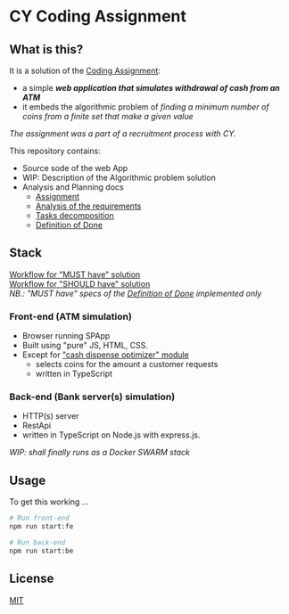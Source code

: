 # CY Coding Assignment

## What is this?
It is a solution of the [Coding Assignment](docs/codingAssignment.md):
- a simple __*web application that simulates withdrawal of cash from an ATM*__
- it embeds the algorithmic problem of _finding a minimum number of coins from a finite set that make a given value_ 

_The assignment was a part of a recruitment process with CY._

This repository contains:
- Source sode of the web App
- WIP: Description of the Algorithmic problem solution
- Analysis and Planning docs 
    - [Assignment](docs/codingAssignment.md)
    - [Analysis  of the requirements](docs/task-analysis.md)
    - [Tasks decomposition](docs/tasks-decomposition.md)
    - [Definition of Done](docs/definition-of-done.md)  

## Stack
[Workflow for "MUST have" solution](docs/mvp-must-workflow.md)\
[Workflow for "SHOULD have" solution](docs/mvp-should-workflow.md)\
_NB.: "MUST have" specs of the [Definition of Done](docs/definition-of-done.md) implemented only_

### Front-end (ATM simulation)
- Browser running SPApp
- Built using "pure" JS, HTML, CSS.
- Except for ["cash dispense optimizer" module](backend/src/models/cashDispenseOptimizer/coinCombinationSolver.ts)
    - selects coins for the amount a customer requests
    - written in TypeScript
  
### Back-end (Bank server(s) simulation)
- HTTP(s) server 
- RestApi
- written in TypeScript on Node.js with express.js.

_WIP: shall finally runs as a Docker SWARM stack_

## Usage

To get this working ...

```sh
# Run front-end
npm run start:fe

# Run back-end
npm run start:be
```

## License

[MIT](LICENSE)
